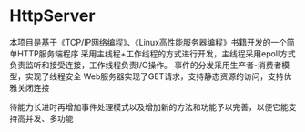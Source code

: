 # HttpServer
本项目是基于《TCP/IP网络编程》、《Linux高性能服务器编程》书籍开发的一个简单HTTP服务端程序
采用主线程+工作线程的方式进行开发，主线程采用epoll方式负责监听和接受连接，工作线程负责I/O操作。
事件的分发采用生产者-消费者模型，实现了线程安全
Web服务器实现了GET请求，支持静态资源的访问，支持优雅关闭连接


待能力长进时再增加事件处理模式以及增加新的方法和功能予以完善，以便它能支持高并发、多功能
